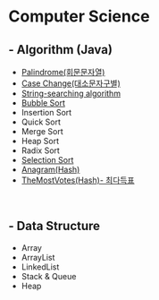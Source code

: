 <!-- Heading -->
# Computer Science


<h2>- Algorithm (Java) </h2>

* [Palindrome(회문문자열)](DataStructure/Palindrome/Palindrome.md) 
* [Case Change(대소문자구별)](DataStructure/CaseChange/CaseChange.md)  
* [String-searching algorithm](DataStructure/StringSearching/StringSearching.md)  
* [Bubble Sort](DataStructure/BubbleSort/BubbleSort_KR.md)
* Insertion Sort
* Quick Sort
* Merge Sort
* Heap Sort
* Radix Sort
* [Selection Sort](DataStructure/SelectionSort/SelectionSort_KR.md)  
* [Anagram(Hash)](DataStructure/Anagram/README.md)
* [TheMostVotes(Hash)- 최다득표 ](DataStructure/MostVotes/README.md) 
<br/>    

<h2>- Data Structure</h2>

* Array
* ArrayList
* LinkedList
* Stack & Queue
* Heap
  
<br/>


